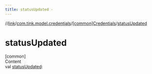 ```yaml
---
title: statusUpdated -
---
```

//[link](../../index.md)/[com.tink.model.credentials](../index.md)/[[common]Credentials](index.md)/[statusUpdated](status-updated.md)



# statusUpdated  
[common]  
Content  
val [statusUpdated](status-updated.md): <ERROR CLASS>  




